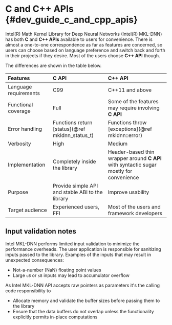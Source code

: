 C and C++ APIs {#dev_guide_c_and_cpp_apis}
==========================================

Intel(R) Math Kernel Library for Deep Neural Networks (Intel(R) MKL-DNN) has
both **C** and **C++ APIs** available to users for convenience. There is almost
a one-to-one correspondence as far as features are concerned, so users can
choose based on language preference and switch back and forth in their projects
if they desire. Most of the users choose **C++ API** though.

The differences are shown in the table below.

| Features              | **C API**                                         | **C++ API**
| :-                    | :-                                                | :-
| Language requirements | C99                                               | C++11 and above
| Functional coverage   | Full                                              | Some of the features may require involving **C API**
| Error handling        | Functions return [status](@ref mkldnn_status_t)   | Functions throw [exceptions](@ref mkldnn::error)
| Verbosity             | High                                              | Medium
| Implementation        | Completely inside the library                     | Header-based thin wrapper around **C API** with syntactic sugar mostly for convenience
| Purpose               | Provide simple API and stable ABI to the library  | Improve usability
| Target audience       | Experienced users, FFI                            | Most of the users and framework developers

## Input validation notes

Intel MKL-DNN performs limited input validation to minimize the performance
overheads. The user application is responsible for sanitizing
inputs passed to the library. Examples of the inputs that may result in
unexpected consequences:
* Not-a-number (NaN) floating point values
* Large `u8` or `s8` inputs may lead to accumulator overflow

As Intel MKL-DNN API accepts raw pointers as parameters it's the calling code
responsibility to
* Allocate memory and validate the buffer sizes before passing them
to the library
* Ensure that the data buffers do not overlap unless the functionality
explicitly permits in-place computations
